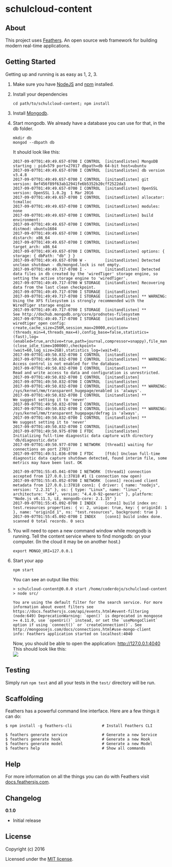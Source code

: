 # schulcloud-content

> 

## About

This project uses [Feathers](http://feathersjs.com). An open source web framework for building modern real-time applications.

## Getting Started

Getting up and running is as easy as 1, 2, 3.

1. Make sure you have [NodeJS](https://nodejs.org/) and [npm](https://www.npmjs.com/) installed.
2. Install your dependencies

    ```
    cd path/to/schulcloud-content; npm install
    ```
3. Install [Mongodb](https://mongodb.com).
4.  Start mongodb.
    We already have a database you can use for that, in the db folder.
    ```
    mkdir db
    mongod --dbpath db
    ```
    It should look like this:
    ```
    2017-09-07T01:49:49.657-0700 I CONTROL  [initandlisten] MongoDB starting : pid=579 port=27017 dbpath=db 64-bit host=ubuntu
    2017-09-07T01:49:49.657-0700 I CONTROL  [initandlisten] db version v3.4.8
    2017-09-07T01:49:49.657-0700 I CONTROL  [initandlisten] git version: 8ef456f89f63ab12941fe6b5352b20cff2522da3
    2017-09-07T01:49:49.657-0700 I CONTROL  [initandlisten] OpenSSL version: OpenSSL 1.0.2g  1 Mar 2016
    2017-09-07T01:49:49.657-0700 I CONTROL  [initandlisten] allocator: tcmalloc
    2017-09-07T01:49:49.657-0700 I CONTROL  [initandlisten] modules: none
    2017-09-07T01:49:49.657-0700 I CONTROL  [initandlisten] build environment:
    2017-09-07T01:49:49.657-0700 I CONTROL  [initandlisten]     distmod: ubuntu1604
    2017-09-07T01:49:49.657-0700 I CONTROL  [initandlisten]     distarch: x86_64
    2017-09-07T01:49:49.657-0700 I CONTROL  [initandlisten]     target_arch: x86_64
    2017-09-07T01:49:49.657-0700 I CONTROL  [initandlisten] options: { storage: { dbPath: "db" } }
    2017-09-07T01:49:49.657-0700 W -        [initandlisten] Detected unclean shutdown - db/mongod.lock is not empty.
    2017-09-07T01:49:49.717-0700 I -        [initandlisten] Detected data files in db created by the 'wiredTiger' storage engine, so setting the active storage engine to 'wiredTiger'.
    2017-09-07T01:49:49.717-0700 W STORAGE  [initandlisten] Recovering data from the last clean checkpoint.
    2017-09-07T01:49:49.717-0700 I STORAGE  [initandlisten] 
    2017-09-07T01:49:49.717-0700 I STORAGE  [initandlisten] ** WARNING: Using the XFS filesystem is strongly recommended with the WiredTiger storage engine
    2017-09-07T01:49:49.717-0700 I STORAGE  [initandlisten] **          See http://dochub.mongodb.org/core/prodnotes-filesystem
    2017-09-07T01:49:49.717-0700 I STORAGE  [initandlisten] wiredtiger_open config: create,cache_size=256M,session_max=20000,eviction=(threads_min=4,threads_max=4),config_base=false,statistics=(fast),log=(enabled=true,archive=true,path=journal,compressor=snappy),file_manager=(close_idle_time=100000),checkpoint=(wait=60,log_size=2GB),statistics_log=(wait=0),
    2017-09-07T01:49:50.832-0700 I CONTROL  [initandlisten] 
    2017-09-07T01:49:50.832-0700 I CONTROL  [initandlisten] ** WARNING: Access control is not enabled for the database.
    2017-09-07T01:49:50.832-0700 I CONTROL  [initandlisten] **          Read and write access to data and configuration is unrestricted.
    2017-09-07T01:49:50.832-0700 I CONTROL  [initandlisten] 
    2017-09-07T01:49:50.832-0700 I CONTROL  [initandlisten] 
    2017-09-07T01:49:50.832-0700 I CONTROL  [initandlisten] ** WARNING: /sys/kernel/mm/transparent_hugepage/enabled is 'always'.
    2017-09-07T01:49:50.832-0700 I CONTROL  [initandlisten] **        We suggest setting it to 'never'
    2017-09-07T01:49:50.832-0700 I CONTROL  [initandlisten] 
    2017-09-07T01:49:50.832-0700 I CONTROL  [initandlisten] ** WARNING: /sys/kernel/mm/transparent_hugepage/defrag is 'always'.
    2017-09-07T01:49:50.832-0700 I CONTROL  [initandlisten] **        We suggest setting it to 'never'
    2017-09-07T01:49:50.832-0700 I CONTROL  [initandlisten] 
    2017-09-07T01:49:50.975-0700 I FTDC     [initandlisten] Initializing full-time diagnostic data capture with directory 'db/diagnostic.data'
    2017-09-07T01:49:50.977-0700 I NETWORK  [thread1] waiting for connections on port 27017
    2017-09-07T01:49:51.036-0700 I FTDC     [ftdc] Unclean full-time diagnostic data capture shutdown detected, found interim file, some metrics may have been lost. OK

    2017-09-07T01:55:45.041-0700 I NETWORK  [thread1] connection accepted from 127.0.0.1:37818 #1 (1 connection now open)
    2017-09-07T01:55:45.052-0700 I NETWORK  [conn1] received client metadata from 127.0.0.1:37818 conn1: { driver: { name: "nodejs", version: "2.2.31" }, os: { type: "Linux", name: "linux", architecture: "x64", version: "4.4.0-92-generic" }, platform: "Node.js v6.11.3, LE, mongodb-core: 2.1.15" }
    2017-09-07T01:55:45.092-0700 I INDEX    [conn1] build index on: test.resources properties: { v: 2, unique: true, key: { originId: 1 }, name: "originId_1", ns: "test.resources", background: true }
    2017-09-07T01:55:45.092-0700 I INDEX    [conn1] build index done.  scanned 0 total records. 0 secs
    ```
    
5. You will need to open a new command window while mongodb is running.
   Tell the content service where to find mongodb: on your computer.
   (In the cloud it may be on another host.)
   ```
   export MONGO_URI=127.0.0.1
   ```

6. Start your app

    ```
    npm start
    ```
    You can see an output like this:
    ```
    > schulcloud-content@0.0.0 start /home/coderdojo/schulcloud-content
    > node src/

    You are using the default filter for the search service. For more information about event filters see https://docs.feathersjs.com/api/events.html#event-filtering
    (node:649) DeprecationWarning: `open()` is deprecated in mongoose >= 4.11.0, use `openUri()` instead, or set the `useMongoClient` option if using `connect()` or `createConnection()`. See http://mongoosejs.com/docs/connections.html#use-mongo-client
    info: Feathers application started on localhost:4040
    ```
    Now, you should be able to open the application: http://127.0.0.1:4040
    This should look like this:  
    ![](https://schul-cloud.github.io/assets/img/windows-setup/07-01-start-server.png)

## Testing

Simply run `npm test` and all your tests in the `test/` directory will be run.

## Scaffolding

Feathers has a powerful command line interface. Here are a few things it can do:

```
$ npm install -g feathers-cli             # Install Feathers CLI

$ feathers generate service               # Generate a new Service
$ feathers generate hook                  # Generate a new Hook
$ feathers generate model                 # Generate a new Model
$ feathers help                           # Show all commands
```

## Help

For more information on all the things you can do with Feathers visit [docs.feathersjs.com](http://docs.feathersjs.com).

## Changelog

__0.1.0__

- Initial release

## License

Copyright (c) 2016

Licensed under the [MIT license](LICENSE).
